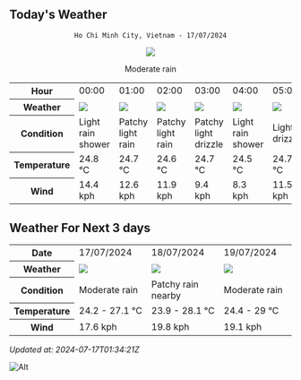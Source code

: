 ## Today's Weather
<div align="center">

`Ho Chi Minh City, Vietnam - 17/07/2024`

<img src="https://cdn.weatherapi.com/weather/64x64/day/302.png"/>

Moderate rain

</div>


<table>
    <tr>
        <th>Hour</th>
          <td>00:00</div>   <td>01:00</div>   <td>02:00</div>   <td>03:00</div>   <td>04:00</div>   <td>05:00</div>   <td>06:00</div>   <td>07:00</div>   <td>$${\color{red}08:00}$$</td>   <td>09:00</div>   <td>10:00</div>   <td>11:00</div>   <td>12:00</div>   <td>13:00</div>   <td>14:00</div>   <td>15:00</div>   <td>16:00</div>   <td>17:00</div>   <td>18:00</div>   <td>19:00</div>   <td>20:00</div>   <td>21:00</div>   <td>22:00</div>   <td>23:00</div> 
    </tr>
    <tr>
        <th>Weather</th>
        <td><img src="https://cdn.weatherapi.com/weather/64x64/night/353.png"></img></td><td><img src="https://cdn.weatherapi.com/weather/64x64/night/293.png"></img></td><td><img src="https://cdn.weatherapi.com/weather/64x64/night/293.png"></img></td><td><img src="https://cdn.weatherapi.com/weather/64x64/night/263.png"></img></td><td><img src="https://cdn.weatherapi.com/weather/64x64/night/353.png"></img></td><td><img src="https://cdn.weatherapi.com/weather/64x64/night/266.png"></img></td><td><img src="https://cdn.weatherapi.com/weather/64x64/day/176.png"></img></td><td><img src="https://cdn.weatherapi.com/weather/64x64/day/266.png"></img></td><td><img src="https://cdn.weatherapi.com/weather/64x64/day/116.png"></img></td><td><img src="https://cdn.weatherapi.com/weather/64x64/day/266.png"></img></td><td><img src="https://cdn.weatherapi.com/weather/64x64/day/353.png"></img></td><td><img src="https://cdn.weatherapi.com/weather/64x64/day/266.png"></img></td><td><img src="https://cdn.weatherapi.com/weather/64x64/day/353.png"></img></td><td><img src="https://cdn.weatherapi.com/weather/64x64/day/266.png"></img></td><td><img src="https://cdn.weatherapi.com/weather/64x64/day/353.png"></img></td><td><img src="https://cdn.weatherapi.com/weather/64x64/day/293.png"></img></td><td><img src="https://cdn.weatherapi.com/weather/64x64/day/353.png"></img></td><td><img src="https://cdn.weatherapi.com/weather/64x64/day/263.png"></img></td><td><img src="https://cdn.weatherapi.com/weather/64x64/day/176.png"></img></td><td><img src="https://cdn.weatherapi.com/weather/64x64/night/176.png"></img></td><td><img src="https://cdn.weatherapi.com/weather/64x64/night/176.png"></img></td><td><img src="https://cdn.weatherapi.com/weather/64x64/night/176.png"></img></td><td><img src="https://cdn.weatherapi.com/weather/64x64/night/353.png"></img></td><td><img src="https://cdn.weatherapi.com/weather/64x64/night/263.png"></img></td>
    </tr>
    <tr>
        <th>Condition</th>
        <td width="200px">Light rain shower</td><td width="200px">Patchy light rain</td><td width="200px">Patchy light rain</td><td width="200px">Patchy light drizzle</td><td width="200px">Light rain shower</td><td width="200px">Light drizzle</td><td width="200px">Patchy rain nearby</td><td width="200px">Light drizzle</td><td width="200px">Partly cloudy</td><td width="200px">Light drizzle</td><td width="200px">Light rain shower</td><td width="200px">Light drizzle</td><td width="200px">Light rain shower</td><td width="200px">Light drizzle</td><td width="200px">Light rain shower</td><td width="200px">Patchy light rain</td><td width="200px">Light rain shower</td><td width="200px">Patchy light drizzle</td><td width="200px">Patchy rain nearby</td><td width="200px">Patchy rain nearby</td><td width="200px">Patchy rain nearby</td><td width="200px">Patchy rain nearby</td><td width="200px">Light rain shower</td><td width="200px">Patchy light drizzle</td>
    </tr>
    <tr>
        <th>Temperature</th>
        <td>24.8 °C</td><td>24.7 °C</td><td>24.6 °C</td><td>24.7 °C</td><td>24.5 °C</td><td>24.7 °C</td><td>24.4 °C</td><td>24.4 °C</td><td>27.2 °C</td><td>26.5 °C</td><td>26.4 °C</td><td>27.1 °C</td><td>26.1 °C</td><td>25.6 °C</td><td>25.1 °C</td><td>25.6 °C</td><td>26.8 °C</td><td>25.6 °C</td><td>25.2 °C</td><td>25 °C</td><td>24.8 °C</td><td>24.8 °C</td><td>24.4 °C</td><td>24.2 °C</td>
    </tr>
    <tr>
        <th>Wind</th>
        <td>14.4 kph</td><td>12.6 kph</td><td>11.9 kph</td><td>9.4 kph</td><td>8.3 kph</td><td>11.5 kph</td><td>11.9 kph</td><td>12.2 kph</td><td>15.1 kph</td><td>16.6 kph</td><td>16.9 kph</td><td>17.6 kph</td><td>14.4 kph</td><td>14.8 kph</td><td>14 kph</td><td>13.3 kph</td><td>17.3 kph</td><td>15.1 kph</td><td>11.9 kph</td><td>10.8 kph</td><td>9.7 kph</td><td>9.7 kph</td><td>7.9 kph</td><td>7.9 kph</td>
    </tr>
</table>


## Weather For Next 3 days


<table>
    <tr>
        <th>Date</th>
        <td>17/07/2024</td><td>18/07/2024</td><td>19/07/2024</td>
    </tr>
    <tr>
        <th>Weather</th>
        <td><img src="https://cdn.weatherapi.com/weather/64x64/day/302.png"></img></td><td><img src="https://cdn.weatherapi.com/weather/64x64/day/176.png"></img></td><td><img src="https://cdn.weatherapi.com/weather/64x64/day/302.png"></img></td>
    </tr>
    <tr>
        <th>Condition</th>
        <td width="200px">Moderate rain</td><td width="200px">Patchy rain nearby</td><td width="200px">Moderate rain</td>
    </tr>
    <tr>
        <th>Temperature</th>
        <td>24.2 -  27.1 °C</td><td>23.9 -  28.1 °C</td><td>24.4 -  29 °C</td>
    </tr>
    <tr>
        <th>Wind</th>
        <td>17.6 kph</td><td>19.8 kph</td><td>19.1 kph</td>
    </tr>
</table>


*Updated at: 2024-07-17T01:34:21Z*

![Alt](https://repobeats.axiom.co/api/embed/7d451ae2cdef1648d2e14e5cc714356b2ebae209.svg "Repobeats analytics image")